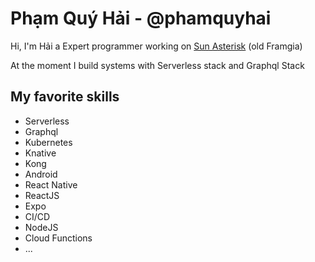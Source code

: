 # Phạm Quý Hải - @phamquyhai

Hi, I'm Hải a Expert programmer working on [Sun Asterisk](https://sun-asterisk.com) (old Framgia)

At the moment I build systems with Serverless stack and Graphql Stack 

## My favorite skills

- Serverless
- Graphql
- Kubernetes
- Knative 
- Kong 
- Android
- React Native
- ReactJS
- Expo 
- CI/CD
- NodeJS
- Cloud Functions
- ... 

<!--

Here are some ideas to get you started:

- 🔭 I’m currently working on ...
- 🌱 I’m currently learning ...
- 👯 I’m looking to collaborate on ...
- 🤔 I’m looking for help with ...
- 💬 Ask me about ...
- 📫 How to reach me: ...
- 😄 Pronouns: ...
- ⚡ Fun fact: ...
-->
